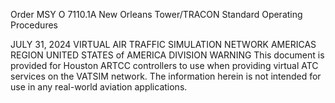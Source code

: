 Order
MSY O 7110.1A
New Orleans Tower/TRACON
Standard Operating Procedures

JULY 31, 2024
VIRTUAL AIR TRAFFIC SIMULATION NETWORK
AMERICAS REGION
UNITED STATES of AMERICA DIVISION
WARNING
This document is provided for Houston ARTCC controllers to use when providing virtual ATC services on the VATSIM network. The information herein is not intended for use in any real-world aviation applications.
